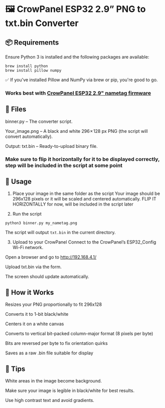 # 🖼️ CrowPanel ESP32 2.9” PNG to txt.bin Converter

## 📦 Requirements
Ensure Python 3 is installed and the following packages are available:
```
brew install python
brew install pillow numpy
```
✅ If you've installed Pillow and NumPy via brew or pip, you're good to go.

### Works best with [CrowPanel ESP32 2.9" nametag firmware](https://github.com/MariusQuabeck/CrowPanel-ESP32-2.9-inch-nametag-firmware/tree/main)

## 📁 Files
binner.py – The converter script.

Your_image.png – A black and white 296 × 128 px PNG (the script will convert automatically).

Output: txt.bin – Ready-to-upload binary file.
### Make sure to flip it horizontally for it to be displayed correctly, step will be included in the script at some point

## 🚀 Usage
1. Place your image in the same folder as the script
Your image should be 296x128 pixels or it will be scaled and centered automatically.
FLIP IT HORIZONTALLY for now, will be included in the script later

2. Run the script
```
python3 binner.py my_nametag.png
```
The script will output ```txt.bin``` in the current directory.

3. Upload to your CrowPanel
Connect to the CrowPanel’s ESP32_Config Wi-Fi network.

Open a browser and go to http://192.168.4.1/

Upload txt.bin via the form.

The screen should update automatically.

## 🔧 How it Works
Resizes your PNG proportionally to fit 296x128

Converts it to 1-bit black/white

Centers it on a white canvas

Converts to vertical bit-packed column-major format (8 pixels per byte)

Bits are reversed per byte to fix orientation quirks

Saves as a raw .bin file suitable for display

## 🧼 Tips
White areas in the image become background.

Make sure your image is legible in black/white for best results.

Use high contrast text and avoid gradients.
